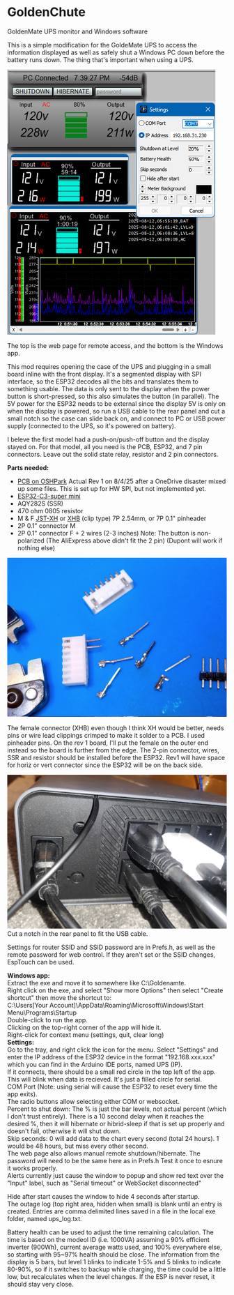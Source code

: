 # GoldenChute
GoldenMate UPS monitor and Windows software  
  
This is a simple modification for the GoldeMate UPS to access the information displayed as well as safely shut a Windows PC down before the battery runs down. The thing that's important when using a UPS.  
  
![WebAndWinPic](GM_WebAndWin.png)  
  
The top is the web page for remote access, and the bottom is the Windows app.  

This mod requires opening the case of the UPS and plugging in a small board inline with the front display. It's a segmented display with SPI interface, so the ESP32 decodes all the bits and translates them to something usable. The data is only sent to the display when the power button is short-pressed, so this also simulates the button (in parallel). The 5V power for the ESP32 needs to be external since the display 5V is only on when the display is powered, so run a USB cable to the rear panel and cut a small notch so the case can slide back on, and connect to PC or USB power supply (connected to the UPS, so it's powered on battery).  
  
I beleve the first model had a push-on/push-off button and the display stayed on. For that model, all you need is the PCB, ESP32, and 7 pin connectors. Leave out the solid state relay, resistor and 2 pin connectors.  
  
**Parts needed:**  
-  [PCB on OSHPark](https://oshpark.com/shared_projects/3VnsRqIX) Actual Rev 1 on 8/4/25 after a OneDrive disaster mixed up some files.  This is set up for HW SPI, but not implemented yet.  
-  [ESP32-C3-super mini](https://www.aliexpress.us/item/3256807353297685.html?spm=a2g0o.tesla.0.0.68bcQMQPQMQPhl&pdp_npi=5%40dis%21USD%21%242.70%21%240.99%21%21%21%21%21%40210318ec17532528750118282ee624%2112000041210885173%21btf%21%21%21%211%210&afTraceInfo=1005007539612437__pc__c_ppc_item_bridge_pc_jfy_wf__5EfmYTO__1753252875356&gatewayAdapt=glo2usa4itemAdapt)  
-  AQY282S (SSR)  
-  470 ohm 0805 resistor  
-  M & F [JST-XH](https://www.aliexpress.us/item/3256806894018733.html?spm=a2g0o.productlist.main.4.6628yYL5yYL5tc&aem_p4p_detail=202507281307327593555654334650005149445&algo_pvid=4fba3b75-b535-414b-a67c-6606d6a9a4fe&algo_exp_id=4fba3b75-b535-414b-a67c-6606d6a9a4fe-3&pdp_ext_f=%7B%22order%22%3A%221150%22%2C%22eval%22%3A%221%22%7D&pdp_npi=4%40dis%21USD%211.69%210.99%21%21%211.69%210.99%21%402101c5ac17537332524376501e04f3%2112000039333381516%21sea%21US%212968017294%21ABX&curPageLogUid=1BpFPZiG5hsA&utparam-url=scene%3Asearch%7Cquery_from%3A&search_p4p_id=202507281307327593555654334650005149445_1) or [XHB](https://www.aliexpress.com/p/tesla-landing/index.html?UTABTest=aliabtest110188_5910&src=criteo&albch=criteo_New&acnt=criteo-B4&albcp=232508&device=pc&clickid=688081f42944a328ac413444d0863805_1753252340_3256806815272828&cto_pld=v5yJr7dcAABvALKgmy4wTg&aff_fcid=bcbb53245af5402988fd7376c89645a9-1753252356158-04892-UneMJZVf&aff_fsk=UneMJZVf&aff_platform=aaf&sk=UneMJZVf&aff_trace_key=bcbb53245af5402988fd7376c89645a9-1753252356158-04892-UneMJZVf&terminal_id=1a5a9f1087de44a890966b5bbd3921da&scenario=c_ppc_item_bridge&productId=3256806815272828&_immersiveMode=true&withMainCard=true&OLP=1094500108_f_group1&o_s_id=1094500108&afSmartRedirect=n) (clip type) 7P 2.54mm, or 7P 0.1" pinheader  
-  2P 0.1" connector M 
-  2P 0.1" connector F + 2 wires (2-3 inches) Note: The button is non-polarized  (The AliExpress above didn't fit the 2 pin)  (Dupont will work if nothing else)  

![UPS Board](ups.png)  
  
The female connector (XHB) even though I think XH would be better, needs pins or wire lead clippings crimped to make it solder to a PCB. I used pinheader pins. On the rev 1 board, I'll put the female on the outer end instead so the board is further from the edge. The 2-pin connector, wires, SSR and resistor should be installed before the ESP32.  Rev1 will have space for horiz or vert connector since the ESP32 will be on the back side.  
  
![Back](notch.jpg)  
Cut a notch in the rear panel to fit the USB cable.  
  
Settings for router SSID and SSID password are in Prefs.h, as well as the remote password for web control. If they aren't set or the SSID changes, EspTouch can be used.  
  
**Windows app:**  
Extract the exe and move it to somewhere like C:\Goldenamte.  
Right click on the exe, and select "Show more Options" then select "Create shortcut" then move the shortcut to:  
  C:\Users\[Your Account]\AppData\Roaming\Microsoft\Windows\Start Menu\Programs\Startup  
Double-click to run the app.  
Clicking on the top-right corner of the app will hide it.  
Right-click for context menu (settings, quit, clear long)  
**Settings:**  
Go to the tray, and right click the icon for the menu. Select "Settings" and enter the IP address of the ESP32 device in the format "192.168.xxx.xxx" which you can find in the Arduino IDE ports, named UPS (IP).  
If it connects, there should be a small red circle in the top left of the app. This will blink when data is recieved. It's just a filled circle for serial.  
COM Port (Note: using serial will cause the ESP32 to reset every time the app exits).  
The radio buttons allow selecting either COM or websocket.  
Percent to shut down: The % is just the bar levels, not actual percent (which I don't trust entirely). There is a 10 second delay when it reaches the desired %, then it will hibernate or hibrid-sleep if that is set up properly and doesn't fail, otherwise it will shut down.  
Skip seconds: 0 will add data to the chart every second (total 24 hours). 1 would be 48 hours, but miss every other second.  
The web page also allows manual remote shutdown/hibernate. The password will need to be the same here as in Prefs.h  Test it once to esnure it works properly.  
Alerts currently just cause the window to popup and show red text over the "Input" label, such as "Serial timeout" or WebSocket disconnected"  
  
Hide after start causes the window to hide 4 seconds after startup.  
The outage log (top right area, hidden when small) is blank until an entry is created.  Entries are comma delimited lines saved in a file in the local exe folder, named ups_log.txt.  

Battery health can be used to adjust the time remaining calculation. The time is based on the modeol ID (i.e. 1000VA) assuming a 90% efficient inverter (900Wh), current average watts used, and 100% everywhere else, so starting with 95~97% health should be close. The information from the display is 5 bars, but level 1 blinks to indicate 1-5% and 5 blinks to indicate 80-90%, so if it switches to backup while charging, the time could be a little low, but recalculates when the level changes. If the ESP is never reset, it should stay very close.  
  
